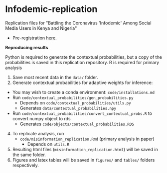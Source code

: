 # Infodemic-replication
Replication files for "Battling the Coronavirus 'Infodemic' Among Social Media Users in Kenya and Nigeria"

- Pre-registration [here](https://osf.io/wbvyk/?view_only=9db136c1387d4292abad22481e4935ae). 
  
**Reproducing results**

Python is required to generate the contextual probabilities, but a copy of the probabilities is saved in this replication repository. 
R is required for primary analysis

1. Save most recent data in the `data/` folder. 
2. Generate contextual probabilities for adaptive weights for inference:
  - You may wish to create a conda environment: `code/installations.md`
  - Run `code/contextual_probabilities/gen_probabilities.py`
    - Depends on `code/contextual_probabilities/utils.py`
    - Generates `data/contextual_probabilities.npy`
  - Run `code/contextual_probabilities/convert_contextual_probs.R` to convert numpy object to rds
    - Generates `code/objects/contextual_probabilities.RDS`
4. To replicate analysis, run
   + `code/misinformation_replication.Rmd` (primary analysis in paper)
      - Depends on `utils.R`
5. Resulting html files (`misinformation_replication.html`) will be saved in the same folder.
6. Figures and latex tables will be saved in `figures/` and `tables/` folders respectively.
